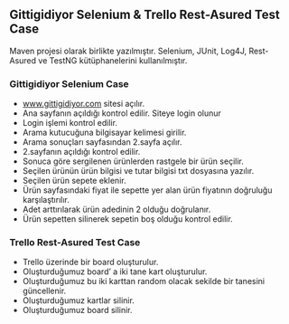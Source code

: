 ## Gittigidiyor Selenium & Trello Rest-Asured Test Case

Maven projesi olarak birlikte yazılmıştır. 
Selenium, JUnit, Log4J, Rest-Asured ve TestNG  kütüphanelerini kullanılmıştır.

### Gittigidiyor Selenium Case

- www.gittigidiyor.com sitesi açılır.
- Ana sayfanın açıldığı kontrol edilir. Siteye login olunur
- Login işlemi kontrol edilir.
- Arama kutucuğuna bilgisayar kelimesi girilir.
- Arama sonuçları sayfasından 2.sayfa açılır.
- 2.sayfanın açıldığı kontrol edilir.
- Sonuca göre sergilenen ürünlerden rastgele bir ürün seçilir.
- Seçilen ürünün ürün bilgisi ve tutar bilgisi txt dosyasına yazılır.
- Seçilen ürün sepete eklenir.
- Ürün sayfasındaki fiyat ile sepette yer alan ürün fiyatının doğruluğu karşılaştırılır.
- Adet arttırılarak ürün adedinin 2 olduğu doğrulanır.
- Ürün sepetten silinerek sepetin boş olduğu kontrol edilir.


### Trello Rest-Asured Test Case

- Trello üzerinde bir board oluşturulur.
- Oluşturduğumuz board’ a iki tane kart oluşturulur.
- Oluşturduğumuz bu iki karttan random olacak sekilde bir tanesini güncellenir.
- Oluşturduğumuz kartlar silinir.
- Oluşturduğumuz board silinir.
